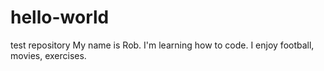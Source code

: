 # hello-world
test repository
My name is Rob. I'm learning how to code. I enjoy football, movies, exercises.
